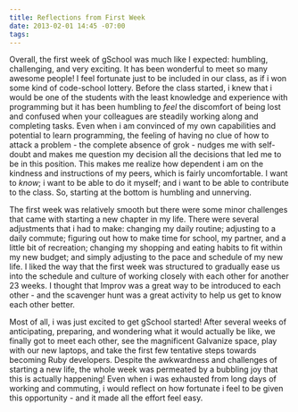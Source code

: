 ```yaml
---
title: Reflections from First Week
date: 2013-02-01 14:45 -07:00
tags:
---
```


Overall, the first week of gSchool was much like I expected: humbling, challenging, and very exciting.
It has been wonderful to meet so many awesome people! I feel fortunate just to be included in our class, as if i won some kind of code-school lottery. Before the class started, i knew that i would be one of the students with the least knowledge and experience with programming but it has been humbling to *feel* the discomfort of being lost and confused when your colleagues are steadily working along and completing tasks. Even when i am convinced of my own capabilities and potential to learn programming, the feeling of having no clue of how to attack a problem - the complete absence of grok - nudges me with self-doubt and makes me question my decision all the decisions that led me to be in this position. This makes me realize how dependent i am on the kindness and instructions of my peers, which is fairly uncomfortable. I want to *know*; i want to be able to do it myself; and i want to be able to contribute to the class. So, starting at the bottom is humbling and unnerving. 

The first week was relatively smooth but there were some minor challenges that came with starting a new chapter in my life. There were several adjustments that i had to make: changing my daily routine; adjusting to a daily commute; figuring out how to make time for school, my partner, and a little bit of recreation; changing my shopping and eating habits to fit within my new budget; and simply adjusting to the pace and schedule of my new life. I liked the way that the first week was structured to gradually ease us into the schedule and culture of working closely with each other for another 23 weeks. I thought that Improv was a great way to be introduced to each other - and the scavenger hunt was a great activity to help us get to know each other better. 

Most of all, i was just excited to get gSchool started! After several weeks of anticipating, preparing, and wondering what it would actually be like, we finally got to meet each other, see the magnificent Galvanize space, play with our new laptops, and take the first few tentative steps towards becoming Ruby developers. Despite the awkwardness and challenges of starting a new life, the whole week was permeated by a bubbling joy that this is actually happening! Even when i was exhausted from long days of working and commuting, i would reflect on how fortunate i feel to be given this opportunity - and it made all the effort feel easy.